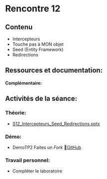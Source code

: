 # Rencontre 12

## Contenu
- Intercepteurs 
- Touche pas à MON objet 
- Seed (Entity Framework) 
- Redirections 


## Ressources et documentation: 

#### Complémentaire: 


## Activités de la séance: 
### Théorie:  
 - [S12_Intercepteurs_Seed_Redirections.pptx](https://cegepedouardmontpetit-my.sharepoint.com/:p:/r/personal/valerie_turgeon_cegepmontpetit_ca/Documents/420_3W6_SITE/PowerPoints/S12_Intercepteurs_Seed_Redirections.pptx?d=w1062c29a808549b9a711d7d66218acaf&csf=1&web=1&e=RZFhpO)

### Démo:
 - DemoTP2 Faites un *Fork* 🔗[GitHub](https://github.com/ProgWebServicesFC/CW6_DemoTP2)

<!-- ### Laboratoire: 
 - S12_Lab1 Intercepteurs_Seed_Redirections Faites un *Fork* 🔗[GitHub](BRISE) -->

 
### Travail personnel: 
- Compléter le laboratoire